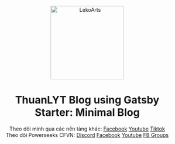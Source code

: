 <p align="center">
  <a href="https://minimal-blog.lekoarts.de">
    <img alt="LekoArts" src="https://i.imgur.com/i1kNbtb.png" width="200px" height="200px" />
  </a>
</p>
<h1 align="center">
  ThuanLYT Blog using Gatsby Starter: Minimal Blog
</h1>

<p align="center">Theo dõi mình qua các nền tảng khác: 
    <a href="https://fb.com/thuanlyt">Facebook</a> 
    <a href="https://youtube.com/@thuanlyt">Youtube</a> 
    <a href="https://tiktok.com/@thuanlyt">Tiktok</a> <br />
  Theo dõi Powerseeks CFVN: 
    <a href="https://dsc.gg/cfvn">Discord</a> 
    <a href="https://fb.com/powerseeks">Facebook</a> 
    <a href="https://youtube.com/@powerseeks">Youtube</a> 
    <a href="https://facebook.com/groups/powerseeks">FB Groups</a>
</p>
